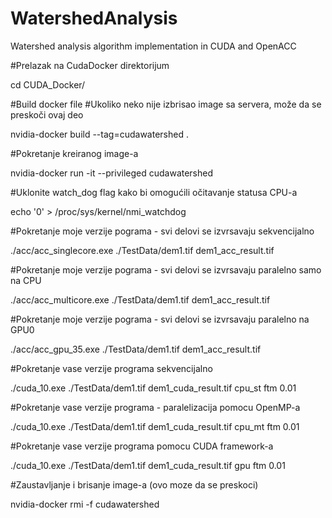 # WatershedAnalysis
Watershed analysis algorithm implementation in CUDA and OpenACC

#Prelazak na CudaDocker direktorijum

cd CUDA_Docker/


#Build docker file
#Ukoliko neko nije izbrisao image sa servera, može da se preskoči ovaj deo

nvidia-docker build --tag=cudawatershed .



#Pokretanje kreiranog image-a

nvidia-docker run -it --privileged cudawatershed



#Uklonite watch_dog flag kako bi omogućili očitavanje statusa CPU-a

echo '0' > /proc/sys/kernel/nmi_watchdog



#Pokretanje moje verzije pograma - svi delovi se izvrsavaju sekvencijalno

./acc/acc_singlecore.exe ./TestData/dem1.tif dem1_acc_result.tif



#Pokretanje moje verzije pograma - svi delovi se izvrsavaju paralelno samo na CPU

./acc/acc_multicore.exe ./TestData/dem1.tif dem1_acc_result.tif



#Pokretanje moje verzije pograma - svi delovi se izvrsavaju paralelno na GPU0

./acc/acc_gpu_35.exe ./TestData/dem1.tif dem1_acc_result.tif



#Pokretanje vase verzije programa sekvencijalno

./cuda_10.exe ./TestData/dem1.tif dem1_cuda_result.tif cpu_st ftm 0.01



#Pokretanje vase verzije programa - paralelizacija pomocu OpenMP-a

./cuda_10.exe ./TestData/dem1.tif dem1_cuda_result.tif cpu_mt ftm 0.01



#Pokretanje vase verzije programa pomocu CUDA framework-a

./cuda_10.exe ./TestData/dem1.tif dem1_cuda_result.tif gpu ftm 0.01



#Zaustavljanje i brisanje image-a (ovo moze da se preskoci)

nvidia-docker rmi -f cudawatershed
